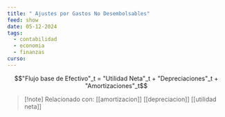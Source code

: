 ```yaml
---
title: " Ajustes por Gastos No Desembolsables"
feed: show
date: 05-12-2024
tags:
  - contabilidad
  - economia
  - finanzas
curso:
---
```

$$"Flujo base de Efectivo"_t = "Utilidad Neta"_t + "Depreciaciones"_t + "Amortizaciones"_t$$

>[!note] Relacionado con: [[amortizacion]] [[depreciacion]] [[utilidad neta]]